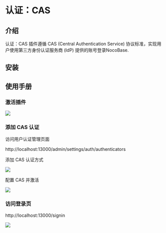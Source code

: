 # 认证：CAS

## 介绍

认证：CAS 插件遵循 CAS (Central Authentication Service) 协议标准，实现用户使用第三方身份认证服务商 (IdP) 提供的账号登录NocoBase.

## 安装

## 使用手册

### 激活插件

![](https://static-docs.nocobase.com/469c48d9f2e8d41a088092c34ddb41f5.png)

### 添加 CAS 认证

访问用户认证管理页面

http://localhost:13000/admin/settings/auth/authenticators

添加 CAS 认证方式

![](https://static-docs.nocobase.com/a268500c5008d3b90e57ff1e2ea41aca.png)

配置 CAS 并激活

![](https://static-docs.nocobase.com/2518b3fcc80d8a41391f3b629a510a02.png)

### 访问登录页

http://localhost:13000/signin

![](https://static-docs.nocobase.com/49116aafbb2ed7218306f929ac8af967.png)
